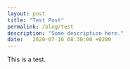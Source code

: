 ```yaml
---
layout: post
title: "Test Post"
permalink: /blog/test
description: "Some description here."
date:   2020-07-16 08:30:00 +0200
---
```


This is a test.
